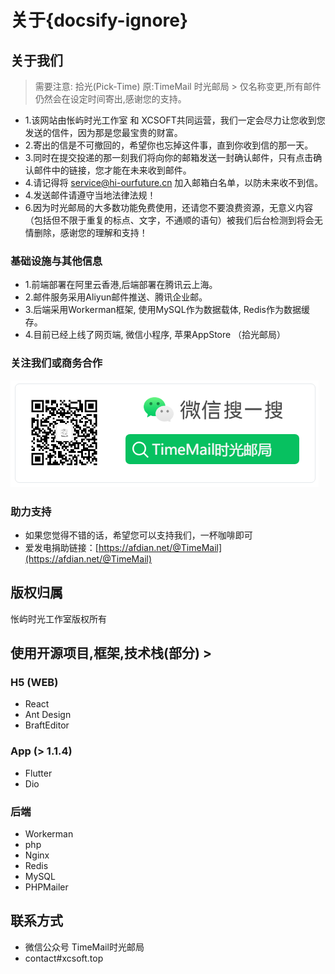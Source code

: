 # 关于{docsify-ignore}

##  关于我们

> 需要注意: 拾光(Pick-Time) 原:TimeMail 时光邮局 > 仅名称变更,所有邮件仍然会在设定时间寄出,感谢您的支持。
  
- 1.该网站由怅屿时光工作室 和 XCSOFT共同运营，我们一定会尽力让您收到您发送的信件，因为那是您最宝贵的财富。
- 2.寄出的信是不可撤回的，希望你也忘掉这件事，直到你收到信的那一天。
- 3.同时在提交投递的那一刻我们将向你的邮箱发送一封确认邮件，只有点击确认邮件中的链接，您才能在未来收到邮件。
- 4.请记得将 service@hi-ourfuture.cn 加入邮箱白名单，以防未来收不到信。
- 4.发送邮件请遵守当地法律法规！
- 6.因为时光邮局的大多数功能免费使用，还请您不要浪费资源，无意义内容（包括但不限于重复的标点、文字，不通顺的语句）被我们后台检测到将会无情删除，感谢您的理解和支持！<br />

### 基础设施与其他信息

- 1.前端部署在阿里云香港,后端部署在腾讯云上海。
- 2.邮件服务采用Aliyun邮件推送、腾讯企业邮。
- 3.后端采用Workerman框架, 使用MySQL作为数据载体, Redis作为数据缓存。
- 4.目前已经上线了网页端, 微信小程序, 苹果AppStore （拾光邮局）

### 关注我们或商务合作

![微信公众号: TimeMail时光邮局](media/wechat.png)

### 助力支持

- 如果您觉得不错的话，希望您可以支持我们，一杯咖啡即可
- 爱发电捐助链接：[https://afdian.net/@TimeMail](https://afdian.net/@TimeMail)

## 版权归属

怅屿时光工作室版权所有

## 使用开源项目,框架,技术栈(部分) > 

### H5 (WEB)

- React
- Ant Design
- BraftEditor

### App (> 1.1.4)

- Flutter
- Dio

### 后端

- Workerman
- php
- Nginx
- Redis
- MySQL
- PHPMailer

## 联系方式

- 微信公众号 TimeMail时光邮局
- contact#xcsoft.top
